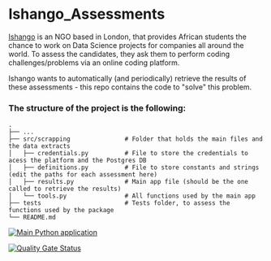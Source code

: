 # Ishango_Assessments
[Ishango](https://ishango.ai) is an NGO based in London, that provides African students the chance to work on Data Science projects for companies all around the world.
To assess the candidates, they ask them to perform coding challenges/problems via an online coding platform.

Ishango wants to automatically (and periodically) retrieve the results of these assessments - this repo contains the code to "solve" this problem.

### The structure of the project is the following:

    .
    ├── ...
    ├── src/scrapping               # Folder that holds the main files and the data extracts
    │   ├── credentials.py          # File to store the credentials to acess the platform and the Postgres DB
    │   ├── definitions.py          # File to store constants and strings (edit the paths for each assessment here)
    │   ├── results.py              # Main app file (should be the one called to retrieve the results)
    │   └── tools.py                # All functions used by the main app
    ├── tests                       # Tests folder, to assess the functions used by the package
    └── README.md


[![Main Python application](https://github.com/Ishangoai/Ishango_Assessments/actions/workflows/main.yml/badge.svg)](https://github.com/Ishangoai/Ishango_Assessments/actions/workflows/main.yml)

[![Quality Gate Status](https://sonarcloud.io/api/project_badges/measure?project=Ishangoai_Ishango_Assessments&metric=alert_status)](https://sonarcloud.io/summary/new_code?id=Ishangoai_Ishango_Assessments)

